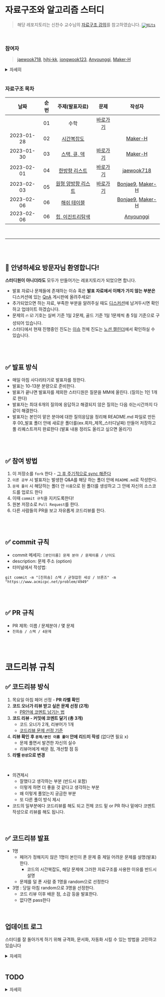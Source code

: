 # 자료구조와 알고리즘 스터디 

> 해당 레포지토리는 신찬수 교수님의 [자료구조 강의](https://www.youtube.com/watch?v=M2mcJvmYpWY&list=PLsMufJgu5932XYejsOwcUDJ2F75f56nrl)를 참고하였습니다.
<code style="display: inline-flex; justify-content: flex-end; align-items: baseline;">[![Hits](https://hits.seeyoufarm.com/api/count/incr/badge.svg?url=https%3A%2F%2Fgithub.com%2FMaker-H%2FGroupStudy_Algo_Log&count_bg=%233A53D4&title_bg=%23555555&icon=&icon_color=%23E7E7E7&title=hits&edge_flat=false)](https://hits.seeyoufarm.com)</code>



<br>

### 참여자
> [jaewook718](https://github.com/jaewook718), [hjhj-kk](https://github.com/hjhj-kk), [jongwook123](https://github.com/jongwook123), [Anyounggi](https://github.com/Anyounggi), [Maker-H](https://github.com/Maker-H) 

<details>
<summary>자세히</summary>
<div markdown="1">

[Bonjae9](https://github.com/Bonjae9) (~23/02/06)

[jellikim](https://github.com/jellikim) (~23/02/10)

</div>
</details>



<br />

###  자료구조 목차

|날짜       | 순번   |주제(발표자료)       |문제     |작성자     |
| :-----:  | :-----:|:-----:              |:---------: |:-----: |
|           | 01     |수학                 | [바로가기](https://github.com/Maker-H/GroupStudy_Algo_Log/tree/master/01_%EC%88%98%ED%95%99_%EC%A0%95%EC%88%98%EB%A1%A0_%EC%A1%B0%ED%95%A9%EB%A1%A0)|
|2023-01-28| 02|[시간복잡도](https://github.com/Maker-H/GroupStudy_Algo_Log/tree/master/00_%EB%B0%9C%ED%91%9C/01_%EC%8B%9C%EA%B0%84%EB%B3%B5%EC%9E%A1%EB%8F%84_230128)||[Maker-H](https://github.com/Maker-H)|
|2023-01-30|03|[스택, 큐, 덱](https://github.com/Maker-H/GroupStudy_Algo_Log/tree/master/00_%EB%B0%9C%ED%91%9C/02_%EC%8A%A4%ED%83%9D_%ED%81%90_%EB%8D%B1_230130)|[바로가기](https://github.com/Maker-H/GroupStudy_Algo_Log/tree/master/01_문제/02_스택_큐_덱_리스트)|[Maker-H](https://github.com/Maker-H)|
|2023-02-01|04|[한방향 리스트](https://github.com/Maker-H/GroupStudy_Algo_Log/tree/master/00_%EB%B0%9C%ED%91%9C/03_%ED%95%9C%EB%B0%A9%ED%96%A5_%EB%A6%AC%EC%8A%A4%ED%8A%B8_230201)|[바로가기](https://github.com/Maker-H/GroupStudy_Algo_Log/tree/master/01_문제/02_스택_큐_덱_리스트)|[jaewook718](https://github.com/jaewook718)|
|2023-02-03|05|[원형 양방향 리스트](https://github.com/Maker-H/GroupStudy_Algo_Log/tree/master/00_%EB%B0%9C%ED%91%9C/04_%EC%9B%90%ED%98%95_%EC%96%91%EB%B0%A9%ED%96%A5_%EB%A6%AC%EC%8A%A4%ED%8A%B8_230203)|[바로가기](https://github.com/Maker-H/GroupStudy_Algo_Log/tree/master/01_문제/02_스택_큐_덱_리스트)|[Bonjae9](https://github.com/Bonjae9), [Maker-H](https://github.com/Maker-H)|
|2023-02-06|06|[해쉬 테이블](https://github.com/Maker-H/GroupStudy_Algo_Log/tree/master/00_%EB%B0%9C%ED%91%9C/05_%ED%95%B4%EC%89%AC_%ED%85%8C%EC%9D%B4%EB%B8%94_230206)||[Bonjae9](https://github.com/Bonjae9), [Maker-H](https://github.com/Maker-H)|
|2023-02-06|06|[힙, 이진트리탐색](https://github.com/Maker-H/GroupStudy_Algo_Log/tree/master/00_%EB%B0%9C%ED%91%9C/06_%ED%9E%99_%EC%9D%B4%EC%A7%84%ED%8A%B8%EB%A6%AC%ED%83%90%EC%83%89_230213)||[Anyounggi](https://github.com/Anyounggi)|
<br />

---

<br />
<br />

## 👋 안녕하세요 방문자님 환영합니다! 
**스터디원이 아니더라도** 모두가 만들어가는 레포지토리가 되었으면 합니다.
* 발표 자료나 문제들에 존재하는 이슈 혹은 **발표 자료에서 이해가 가지 않는 부분은** 디스커션에 있는 [QnA](https://github.com/Maker-H/GroupStudy_Algo_Log/discussions/categories/q-a) 게시판에 올려주세요!
* 추가되었으면 하는 자료, 부족한 부분을 알려주실 때도 [디스커션](https://github.com/Maker-H/GroupStudy_Algo_Log/discussions/categories/q-a)에 남겨두시면 확인하고 업데이트 하겠습니다.
* 문제의 🔥 ☑️ 기호는 실버 기준 1일 2문제, 골드 기준 1일 1문제씩 총 5일 기준으로 구성되어 있습니다. 
* 스터디에서 현재 진행중인 진도는 [이슈](https://github.com/Maker-H/GroupStudy_Algo_Log/issues) 전체 진도는 [노션 캘린더](https://fire-repair-709.notion.site/96867327d39c4489adf74cb7b7583eb8)에서 확인하실 수 있습니다.

<br />
<br />

## ✅ 발표 방식
* 매일 아침 사다리타기로 발표자를 정한다.
* 발표는 10-13분 분량으로 준비한다.
* 발표가 끝나면 발표자를 제외한 스터디원은 질문을 MM에 올린다. (질의는 1인 1개로 한다)
* 발표자는 최대 6개의 질의에 응답하고 해결되지 않은 질의는 다음 쉬는시간까지 다같이 해결한다.
* 발표자는 본인이 맡은 분야에 대한 질의응답을 정리해 README.md 파일로 만든 후 00_발표 폴더 안에 새로운 폴더를(ex.회차_제목_스터디날짜) 만들어 저장하고 풀 리퀘스트까지 완료한다 (발표 내용 정리도 올리고 싶으면 올리기)

<br />
<br />

## ✅ 참여 방법
1. 이 저장소를 `fork` 한다 - [그 후 주기적으로 sync 해준다](https://github.com/Maker-H/GroupStudy_Algo_Log/discussions/57)
2. `이론 공부` 시 발표자는 발생한 Q&A를 해당 하는 폴더 안에 `README.md`로 작성한다.
3. `문제 풀이` 시 해당하는 폴더 안 `이름`으로 된 폴더를 생성하고 그 안에 자신의 소스코드를 업로드 한다
6. 이때 `commit 규칙`을 지키도록한다!
7. 원본 저장소로 `Pull Request`를 한다.
8. 다른 사람들의 PR을 보고 자유롭게 코드리뷰를 한다.

<br />
<br />

## ✅ commit 규칙
- commit 메세지: `[본인이름] 문제 분야 / 문제이름 / 난이도 `
- description: 문제 주소 (option)
- 터미널에서 작성법: 
```
git commit -m "[진희솜] 스택 / 균형잡힌 세상 / 브론즈" -m "https://www.acmicpc.net/problem/4949"
```


<br />
<br />

## ✅ PR 규칙
- PR 제목: 이름 / 문제분야 / 몇 문제
-  ```진희솜 / 스택 / 4문제 ```



<br />
<br />

# 코드리뷰 규칙
## ✅ 코드리뷰 방식
1. 목요일 아침 페어 선정 - **PR 라벨 확인**
2. **코드 오너가 리뷰 받고 싶은 문제 선정 (2개)**
    * [PR안에 코멘트 남기는 법](https://github.com/Maker-H/GroupStudy_Algo_Log/discussions/66) 
3. **코드 리뷰 - 커밋에 코멘트 달기 (총 3개)** 
    * 코드 오너가 2개, 리뷰어가 1개
    * [코드리뷰 문제 선정 기준](https://github.com/Maker-H/GroupStudy_Algo_Log/discussions/64)
4. **리뷰 확인 후 `문제/본인 이름 폴더` 안에 리드미 작성** (없다면 필요 x)
    * 문제 풀면서 발견한 자신의 실수 
    * 리뷰어에게 배운 점, 개선할 점 등 
5. **라벨 `완성`으로 변경**

<br>

- 의견제시
  -   잘했다고 생각하는 부분 (반드시 포함)
  -   이렇게 하면 더 좋을 것 같다고 생각하는 부분
  -   왜 이렇게 풀었는지 궁금한 부분
  -   또 다른 풀이 방식 제시
- 코드의 일부분에다 코드리뷰를 해도 되고 전체 코드 밑 or PR 하나 밑에다 코멘트 작성으로 리뷰를 해도 됩니다.

<br>

## ✅ 코드리뷰 발표
* 1명 
    * 페어가 정해지지 않은 1명이 본인이 푼 문제 중 제일 어려운 문제를 설명(발표)한다.
      * 코드의 시간복잡도, 해당 문제에 그러한 자료구조를 사용한 이유를 반드시 설명
    * 문제를 덜 푼 사람 중 1명을 random으로 선정한다
* 3명 : 당일 아침 random으로 3명을 선정한다.
    * 코드 리뷰 이후 배운 점, 소감 등을 발표한다.
    * 없다면 pass한다


<br>

## 업데이트 로그
스터디를 잘 돌아가게 하기 위해 규격화, 문서화, 자동화 시킬 수 있는 방법을 고민하고 있습니다
<details>
<summary>자세히</summary>
<div markdown="1">

2023.01.20
* 리드미에 목차 테이블 추가
  * 커밋 규칙, PR 규칙만 있던 README에 각 발표자료와 문제로 갈 수 있는 목차 테이블을 추가

2023.02.02
* [Github Actions](https://github.com/Maker-H/GroupStudy_Algo_Log/actions) 도입
    * refactor 브랜치에서 push하면 테이블의 목차와 폴더의 개수를 비교하여 테이블의 목차 개수가 부족하다면 목차 테이블을 업데이트
  
2023.02.04
* [Github MileStones](https://github.com/Maker-H/GroupStudy_Algo_Log/milestones) 도입
  * 스터디의 목표 및 계획을 마일스톤으로 관리
   
2023.02.06
* [Github Discuttions](https://github.com/Maker-H/GroupStudy_Algo_Log/discussions) 도입
  * 리드미에 업데이트 하기 어려운 문서들을 디스커션으로 정리
  * 스터디원이 아닌 방문자들을 위한 QnA 게시판 도입

</div>
</details>

<br>

## TODO
<details>
<summary>자세히</summary>
<div markdown="1">

- [x] PR 하는 법, README 작성하는 법, fork 후 fetch 하는 법 README에 정리
- [x] 추가되고 있는 스터디 규칙을 정리하여 업데이트
- [ ] basic_generator.yml 버그 픽스
- [ ] github.io 알아보기
</div>
</details>
